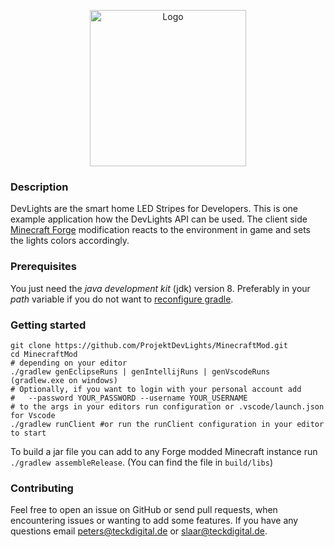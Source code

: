 <p align="center"><img alt="Logo" src="https://i.postimg.cc/vHgyC8nG/logo.png" height="250" /> </p>

### Description
DevLights are the smart home LED Stripes for Developers.
This is one example application how the DevLights API can be used. The client side [Minecraft Forge](https://mcforge.readthedocs.io/en/1.16.x/) modification reacts to the environment in game and sets the lights colors accordingly.
### Prerequisites
You just need the *java development kit* (jdk) version 8. Preferably in your *path* variable if you do not want to [reconfigure gradle](https://stackoverflow.com/questions/18487406/how-do-i-tell-gradle-to-use-specific-jdk-version).

### Getting started

```shell
git clone https://github.com/ProjektDevLights/MinecraftMod.git
cd MinecraftMod
# depending on your editor
./gradlew genEclipseRuns | genIntellijRuns | genVscodeRuns (gradlew.exe on windows)
# Optionally, if you want to login with your personal account add
#   --password YOUR_PASSWORD --username YOUR_USERNAME 
# to the args in your editors run configuration or .vscode/launch.json for Vscode
./gradlew runClient #or run the runClient configuration in your editor to start
```

To build a jar file you can add to any Forge modded Minecraft instance run `./gradlew assembleRelease`. (You can find the file in `build/libs`)

### Contributing
Feel free to open an issue on GitHub or send pull requests, when encountering issues or wanting to add some features. If you have any questions email [peters@teckdigital.de](mailto:peters@teckdigital.de) or [slaar@teckdigital.de](mailto:slaar@teckdigital.de).
